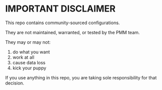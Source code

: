 # IMPORTANT DISCLAIMER

This repo contains community-sourced configurations.

They are not maintained, warranted, or tested by the PMM team.

They may or may not:
1. do what you want
2. work at all
3. cause data loss
4. kick your puppy

If you use anything in this repo, you are taking sole responsibility for that decision.
